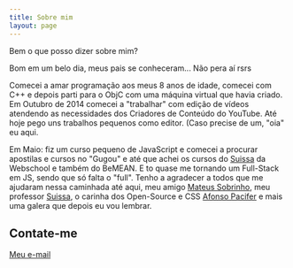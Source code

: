 ```yaml
---
title: Sobre mim
layout: page
---
```


Bem o que posso dizer sobre mim?

Bom em um belo dia, meus pais se conheceram... Não pera aí rsrs

Comecei a amar programação aos meus 8 anos de idade, comecei com C++ e depois parti para o ObjC com uma máquina virtual que havia criado.
Em Outubro de 2014 comecei a "trabalhar" com edição de vídeos atendendo as necessidades dos Criadores de Conteúdo do YouTube. Até hoje pego uns trabalhos pequenos como editor. (Caso precise de um, "oia" eu aqui.

Em Maio: fiz um curso pequeno de JavaScript e comecei a procurar apostilas e cursos no "Gugou" e até que achei os cursos do [Suissa](https://github.com/suissa) da Webschool e também do BeMEAN. E to quase me tornando um Full-Stack em JS, sendo que só falta o "full". Tenho a agradecer a todos que me ajudaram nessa caminhada até aqui, meu amigo [Mateus Sobrinho](https://github.com/chocsx), meu professor [Suissa](https://github.com/suissa), o carinha dos Open-Source e CSS [Afonso Pacifer](https://github.com/afonsopacifer) e mais uma galera que depois eu vou lembrar.

## Contate-me

[Meu e-mail](mailto:gabrielsilva1956@gmail.com)
